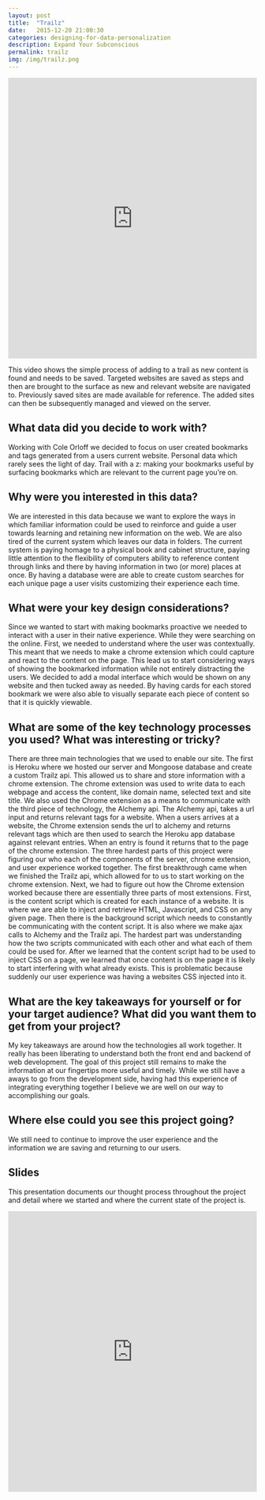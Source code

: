 ```yaml
---
layout: post
title:  "Trailz"
date:   2015-12-20 21:00:30
categories: designing-for-data-personalization
description: Expand Your Subconscious
permalink: trailz
img: /img/trailz.png
---
```



<iframe width="100%" height="569" src="https://www.youtube.com/embed/isBMyo0_S24" frameborder="0" allowfullscreen></iframe>
<div class="col-xs-1"></div>
<div class="col-xs-10">
<p>This video shows the simple process of adding to a trail as new content is found and needs to be saved. Targeted websites are saved as steps and then are brought to the surface as new and relevant website are navigated to. Previously saved sites are made available for reference. The added sites can then be subsequently managed and viewed on the server.</p>
<h2> What data did you decide to work with? </h2>
<p>Working with Cole Orloff we decided to focus on user created bookmarks and tags generated from a users current website. Personal data which rarely sees the light of day. Trail with a z: making your bookmarks useful by surfacing bookmarks which are relevant to the current page you’re on.</p>
<h2>Why were you interested in this data?</h2>
<p>We are interested in this data because we want to explore the ways in which familiar information could be used to reinforce and guide a user towards learning and retaining new information on the web.  We are also tired of the current system which leaves our data in folders. The current system is paying homage to a physical book and cabinet structure, paying little attention to the flexibility of computers ability to reference content through links and there by having information in two (or more) places at once. By having a database were are able to create custom searches for each unique page a user visits customizing their experience each time.</p>

<h2>What were your key design considerations?</h2>
<p>Since we wanted to start with making bookmarks proactive we needed to interact with a user in their native experience. While they were searching on the online. First, we needed to understand where the user was contextually. This meant that we needs to make a chrome extension which could capture and react to the content on the page. This lead us to start considering ways of showing the bookmarked information while not entirely distracting the users. We decided to add a modal interface which would be shown on any website and then tucked away as needed. By having cards for each stored bookmark we were also able to visually separate each piece of content so that it is quickly viewable.</p>

<h2>What are some of the key technology processes you used? What was interesting or tricky?</h2>
<p>There are three main technologies that we used to enable our site. The first is Heroku where we hosted our server and Mongoose database and create a custom Trailz api. This allowed us to share and store information with a chrome extension. The chrome extension was used to write data to each webpage and access the content, like domain name, selected text and site title. We also used the Chrome extension as a means to communicate with the third piece of technology, the Alchemy api. The Alchemy api, takes a url input and returns relevant tags for a website. When a users arrives at a website, the Chrome extension sends the url to alchemy and returns relevant tags which are then used to search the Heroku app database against relevant entries. When an entry is found it returns that to the page of the chrome extension. The three hardest parts of this project were figuring our who each of the components of the server, chrome extension, and user experience worked together. The first breakthrough came when we finished the Trailz api, which allowed for to us to start working on the chrome extension. Next, we had to figure out how the Chrome extension worked because there are essentially three parts of most extensions. First, is the content script which is created for each instance of a website. It is where we are able to inject and retrieve HTML, Javascript, and CSS on any given page. Then there is the background script which needs to constantly be communicating with the content script. It is also where we make ajax calls to Alchemy and the Trailz api. The hardest part was understanding how the two scripts communicated with each other and what each of them could be used for. After we learned that the content script had to be used to inject CSS on a page, we learned that once content is on the page it is likely to start interfering with what already exists. This is problematic because suddenly our user experience was having a websites CSS injected into it.</p>

<h2>What are the key takeaways for yourself or for your target audience? What did you want them to get from your project?</h2>
<p>My key takeaways are around how the technologies all work together. It really has been liberating to understand both the front end and backend of web development. The goal of this project still remains to make the information at our fingertips more useful and timely. While we still have a aways to go from the development side, having had this experience of integrating everything together I believe we are well on our way to accomplishing our goals.</p>
<h2>Where else could you see this project going?</h2>
<p>We still need to continue to improve the user experience and the information we are saving and returning to our users.</p>

<h2>Slides</h2>
<p> This presentation documents our thought process throughout the project and detail where we started and where the current state of the project is.</p>
<iframe src="https://docs.google.com/presentation/d/1hMMN2EV7U1kd2VE5h1-1t6rYmBN1S00vNJ6Z-rdqq_Q/embed?start=false&loop=false&delayms=30000" frameborder="0" width="100%" height="569" allowfullscreen="true" mozallowfullscreen="true" webkitallowfullscreen="true"></iframe>
</div>


[jekyll]:      http://jekyllrb.com
[jekyll-gh]:   https://github.com/jekyll/jekyll
[jekyll-help]: https://github.com/jekyll/jekyll-help
